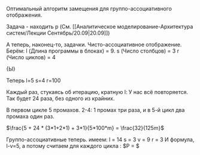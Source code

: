 Оптимальный алгоритм замещения для группо-ассоциативного отображения.

Задача - находить p (См. [[Аналитическое моделирование-Архитектура систем/Лекции Сентябрь/20.09|20.09]])

А теперь, наконец-то, задачки.
Чисто-ассоциативное отображение.
Берём: l (Длина программы в блоках) = 9.
s (Число столбцов) = 3
r (Число циклов) = 4

{Ы}

Теперь
l=5
s=4
r=100

Каждый раз, стукаясь об итерацию, кратную l: У нас всё повторяется.
Так будет 24 раза, без одного из крайних.

В первом цикле 5 промахов. 2-4: 1 промах три раза, и в 5-й цикл два промаха один раз.

$\frac{5 + 24 * (3*1+2*1) + 3*1}{5*100*m} = \frac{32}{125m}$

Группо-ассоциативные теперь.
имеем:
l = 14
s = 3
v = 9
r = 3
И формула, l-v=5, а потому считаем для каждого цикла : $P = $